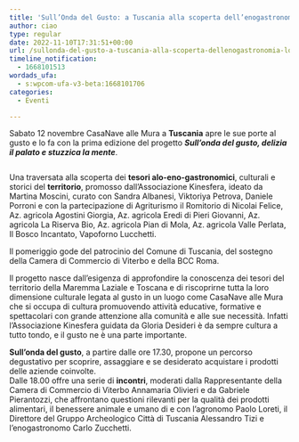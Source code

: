 ```yaml
---
title: 'Sull’Onda del Gusto: a Tuscania alla scoperta dell’enogastronomia locale'
author: ciao
type: regular
date: 2022-11-10T17:31:51+00:00
url: /sullonda-del-gusto-a-tuscania-alla-scoperta-dellenogastronomia-locale/
timeline_notification:
  - 1668101513
wordads_ufa:
  - s:wpcom-ufa-v3-beta:1668101706
categories:
  - Eventi

---
```

Sabato 12 novembre CasaNave alle Mura a **Tuscania** apre le sue porte al gusto e lo fa con la prima edizione del progetto **_Sull’onda del gusto, delizia il palato e stuzzica la mente_**.<figure class="wp-block-image aligncenter size-large">

<img decoding="async" src="images/wp-content/uploads/2022/11/0.png?w=443" alt="" class="wp-image-2376" /> </figure> 

Una traversata alla scoperta dei **tesori alo-eno-gastronomici**, culturali e storici del **territorio**, promosso dall’Associazione Kinesfera, ideato da Martina Moscini, curato con Sandra Albanesi, Viktoriya Petrova, Daniele Porroni e con la partecipazione di Agriturismo il Romitorio di Nicolai Felice, Az. agricola Agostini Giorgia, Az. agricola Eredi di Pieri Giovanni, Az. agricola La Riserva Bio, Az. agricola Pian di Mola, Az. agricola Valle Perlata, Il Bosco Incantato, Vapoforno Lucchetti.  


Il pomeriggio gode del patrocinio del Comune di Tuscania, del sostegno della Camera di Commercio di Viterbo e della BCC Roma.  
  
Il progetto nasce dall’esigenza di approfondire la conoscenza dei tesori del territorio della Maremma Laziale e Toscana e di riscoprirne tutta la loro dimensione culturale legata al gusto in un luogo come CasaNave alle Mura che si occupa di cultura promuovendo attività educative, formative e spettacolari con grande attenzione alla comunità e alle sue necessità. Infatti l’Associazione Kinesfera guidata da Gloria Desideri è da sempre cultura a tutto tondo, e il gusto ne è una parte importante.  
  
**Sull’onda del gusto**, a partire dalle ore 17.30, propone un percorso degustativo per scoprire, assaggiare e se desiderato acquistare i prodotti delle aziende coinvolte.  
Dalle 18.00 offre una serie di **incontri**, moderati dalla Rappresentante della Camera di Commercio di Viterbo Annamaria Olivieri e da Gabriele Pierantozzi, che affrontano questioni rilevanti per la qualità dei prodotti alimentari, il benessere animale e umano di e con l’agronomo Paolo Loreti, il Direttore del Gruppo Archeologico Città di Tuscania Alessandro Tizi e l’enogastronomo Carlo Zucchetti.